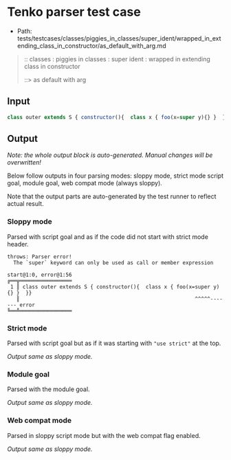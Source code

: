 # Tenko parser test case

- Path: tests/testcases/classes/piggies_in_classes/super_ident/wrapped_in_extending_class_in_constructor/as_default_with_arg.md

> :: classes : piggies in classes : super ident : wrapped in extending class in constructor
>
> ::> as default with arg

## Input

`````js
class outer extends S { constructor(){  class x { foo(x=super y){} }  }}
`````

## Output

_Note: the whole output block is auto-generated. Manual changes will be overwritten!_

Below follow outputs in four parsing modes: sloppy mode, strict mode script goal, module goal, web compat mode (always sloppy).

Note that the output parts are auto-generated by the test runner to reflect actual result.

### Sloppy mode

Parsed with script goal and as if the code did not start with strict mode header.

`````
throws: Parser error!
  The `super` keyword can only be used as call or member expression

start@1:0, error@1:56
╔══╦═════════════════
 1 ║ class outer extends S { constructor(){  class x { foo(x=super y){} }  }}
   ║                                                         ^^^^^------- error
╚══╩═════════════════

`````

### Strict mode

Parsed with script goal but as if it was starting with `"use strict"` at the top.

_Output same as sloppy mode._

### Module goal

Parsed with the module goal.

_Output same as sloppy mode._

### Web compat mode

Parsed in sloppy script mode but with the web compat flag enabled.

_Output same as sloppy mode._

